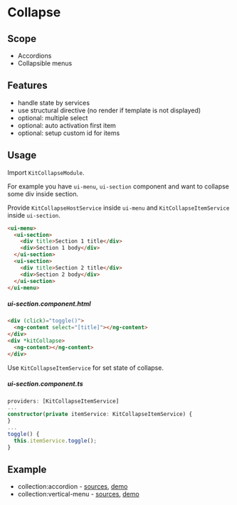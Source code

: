 # Collapse

## Scope
 
* Accordions
* Collapsible menus


## Features

* handle state by services
* use structural directive (no render if template is not displayed)
* optional: multiple select
* optional: auto activation first item 
* optional: setup custom id for items


## Usage

Import `KitCollapseModule`.

For example you have `ui-menu`, `ui-section` component and want to collapse some div inside section.

Provide `KitCollapseHostService` inside `ui-menu` and `KitCollapseItemService` inside `ui-section`. 

```html
<ui-menu>
  <ui-section>
    <div title>Section 1 title</div>
    <div>Section 1 body</div>
  </ui-section>
  <ui-section>
    <div title>Section 2 title</div>
    <div>Section 2 body</div>
  </ui-section>
</ui-menu>
```

##### ui-section.component.html

```html
<div (click)="toggle()">
  <ng-content select="[title]"></ng-content>
</div>
<div *kitCollapse>
  <ng-content></ng-content>
</div>
```

Use `KitCollapseItemService` for set state of collapse.

##### ui-section.component.ts

```typescript
providers: [KitCollapseItemService]
...
constructor(private itemService: KitCollapseItemService) {
}
...
toggle() {
  this.itemService.toggle();
}
```


## Example

* collection:accordion - [sources](https://github.com/ngx-kit/ngx-kit/tree/master/packages/collection/lib/ui-accordion), [demo](http://ngx-kit.com/collection/module/ui-accordion) 
* collection:vertical-menu - [sources](https://github.com/ngx-kit/ngx-kit/tree/master/packages/collection/lib/ui-vertical-menu), [demo](http://ngx-kit.com/collection/module/ui-vertical-menu) 
